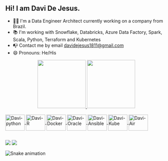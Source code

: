 ## Hi! I am Davi De Jesus.  
 
- 👨‍💻 I'm a Data Engineer Architect currently working on a company from Brazil.   
- 📚 I'm working with Snowflake, Databricks, Azure Data Factory, Spark, Scala, Python, Terraform and Kubernetes
- 📭 Contact me by email davidejesus1811@gmail.com 
- 😄 Pronouns: He/His

<div align="center">
  <a href="https://github.com/davidejesus18">
  <img height="150em" src="https://github-readme-stats.vercel.app/api?username=davidejesus18&show_icons=true&theme=dracula&include_all_commits=true&count_private=true"/>
  <img height="150em" src="https://github-readme-stats.vercel.app/api/top-langs/?username=davidejesus18&layout=compact&langs_count=7&theme=dracula"/>
</div>
<div style="display: inline_block"><br>
<img align="center" alt="Davi-python" height="50" width="60" src="https://cdn.jsdelivr.net/gh/devicons/devicon/icons/python/python-original.svg" />
<img align="center" alt="Davi-R" height="50" width="60" src="https://cdn.jsdelivr.net/gh/devicons/devicon/icons/r/r-original.svg" />
<img align="center" alt="Davi-Docker" height="50" width=60" src="https://cdn.jsdelivr.net/gh/devicons/devicon/icons/docker/docker-plain.svg" />
<img align="center" alt="Davi-Oracle" height="50" width="60" src="https://cdn.jsdelivr.net/gh/devicons/devicon/icons/oracle/oracle-original.svg" />
<img align="center" alt="Davi-Ansible" height="50" width="60" src="https://cdn.jsdelivr.net/gh/devicons/devicon/icons/ansible/ansible-original-wordmark.svg" />
<img align="center" alt="Davi-Kube" height="50" width="60" src="https://cdn.jsdelivr.net/gh/devicons/devicon/icons/kubernetes/kubernetes-plain.svg" />
<img align="center" alt="Davi-Air" height="50" width="60" src="https://cwiki.apache.org/confluence/download/attachments/145723561/wordmark_1.svg"/>
</div>
 
##
  <div>
  <a href = "mailto:davidejesus18@gmail.com"><img src="https://img.shields.io/badge/-Gmail-%23333?style=for-the-badge&logo=gmail&logoColor=white" target="_blank"></a>
   <a href="https://www.linkedin.com/in/davidejesus1811" target="_blank"><img src="https://img.shields.io/badge/-LinkedIn-%230077B5?style=for-the-badge&logo=linkedin&logoColor=white" target="_blank"></a>
 
  
  ![Snake animation](https://github.com/davidejesus18/davidejesus18/blob/output/github-contribution-grid-snake.svg)
  
  </div>
  
